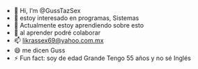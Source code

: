 - 👋 Hi, I’m @GussTazSex
- 👀 estoy interesado en programas, Sistemas 
- 🌱 Actualmente estoy aprendiendo sobre esto 
- 💞️ al aprender podré colaborar 
- 📫 likrassex69@yahoo.com.mx
- 😄 me dicen Guss
- ⚡ Fun fact: soy de edad Grande Tengo 55 años y no sé Inglés 

<!---
GussTazSex/GussTazSex is a ✨ special ✨ repository because its `README.md` (this file) appears on your GitHub profile.
You can click the Preview link to take a look at your changes.
--->
